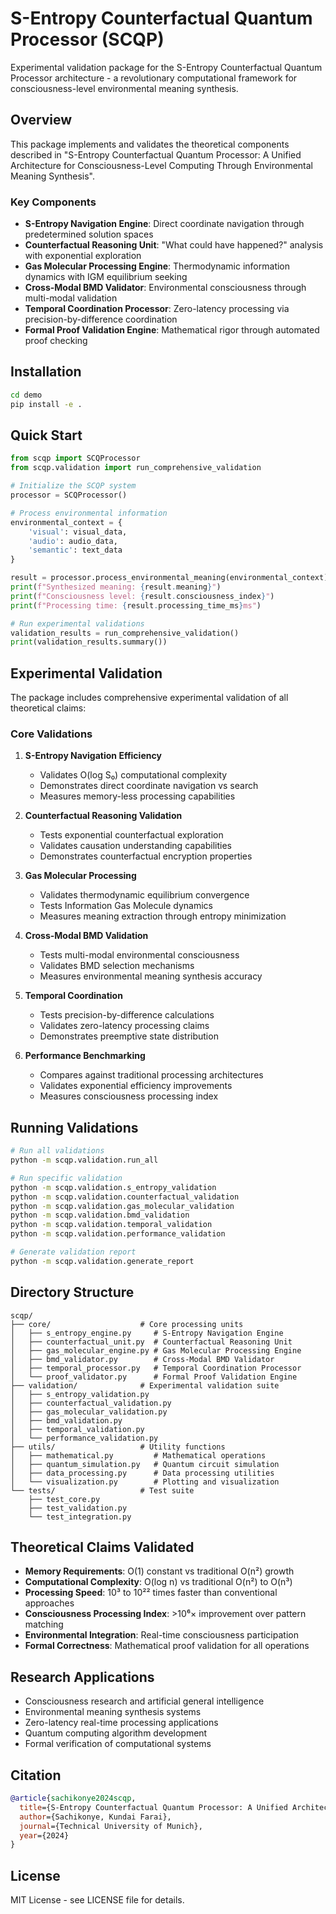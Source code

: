 # S-Entropy Counterfactual Quantum Processor (SCQP)

Experimental validation package for the S-Entropy Counterfactual Quantum Processor architecture - a revolutionary computational framework for consciousness-level environmental meaning synthesis.

## Overview

This package implements and validates the theoretical components described in "S-Entropy Counterfactual Quantum Processor: A Unified Architecture for Consciousness-Level Computing Through Environmental Meaning Synthesis".

### Key Components

- **S-Entropy Navigation Engine**: Direct coordinate navigation through predetermined solution spaces
- **Counterfactual Reasoning Unit**: "What could have happened?" analysis with exponential exploration
- **Gas Molecular Processing Engine**: Thermodynamic information dynamics with IGM equilibrium seeking
- **Cross-Modal BMD Validator**: Environmental consciousness through multi-modal validation
- **Temporal Coordination Processor**: Zero-latency processing via precision-by-difference coordination
- **Formal Proof Validation Engine**: Mathematical rigor through automated proof checking

## Installation

```bash
cd demo
pip install -e .
```

## Quick Start

```python
from scqp import SCQProcessor
from scqp.validation import run_comprehensive_validation

# Initialize the SCQP system
processor = SCQProcessor()

# Process environmental information
environmental_context = {
    'visual': visual_data,
    'audio': audio_data, 
    'semantic': text_data
}

result = processor.process_environmental_meaning(environmental_context)
print(f"Synthesized meaning: {result.meaning}")
print(f"Consciousness level: {result.consciousness_index}")
print(f"Processing time: {result.processing_time_ms}ms")

# Run experimental validations
validation_results = run_comprehensive_validation()
print(validation_results.summary())
```

## Experimental Validation

The package includes comprehensive experimental validation of all theoretical claims:

### Core Validations

1. **S-Entropy Navigation Efficiency**
   - Validates O(log S₀) computational complexity
   - Demonstrates direct coordinate navigation vs search
   - Measures memory-less processing capabilities

2. **Counterfactual Reasoning Validation**
   - Tests exponential counterfactual exploration
   - Validates causation understanding capabilities
   - Demonstrates counterfactual encryption properties

3. **Gas Molecular Processing**
   - Validates thermodynamic equilibrium convergence
   - Tests Information Gas Molecule dynamics
   - Measures meaning extraction through entropy minimization

4. **Cross-Modal BMD Validation**
   - Tests multi-modal environmental consciousness
   - Validates BMD selection mechanisms
   - Measures environmental meaning synthesis accuracy

5. **Temporal Coordination**
   - Tests precision-by-difference calculations
   - Validates zero-latency processing claims
   - Demonstrates preemptive state distribution

6. **Performance Benchmarking**
   - Compares against traditional processing architectures
   - Validates exponential efficiency improvements
   - Measures consciousness processing index

## Running Validations

```bash
# Run all validations
python -m scqp.validation.run_all

# Run specific validation
python -m scqp.validation.s_entropy_validation
python -m scqp.validation.counterfactual_validation
python -m scqp.validation.gas_molecular_validation
python -m scqp.validation.bmd_validation
python -m scqp.validation.temporal_validation
python -m scqp.validation.performance_validation

# Generate validation report
python -m scqp.validation.generate_report
```

## Directory Structure

```
scqp/
├── core/                    # Core processing units
│   ├── s_entropy_engine.py     # S-Entropy Navigation Engine
│   ├── counterfactual_unit.py  # Counterfactual Reasoning Unit
│   ├── gas_molecular_engine.py # Gas Molecular Processing Engine
│   ├── bmd_validator.py        # Cross-Modal BMD Validator
│   ├── temporal_processor.py   # Temporal Coordination Processor
│   └── proof_validator.py      # Formal Proof Validation Engine
├── validation/              # Experimental validation suite
│   ├── s_entropy_validation.py
│   ├── counterfactual_validation.py
│   ├── gas_molecular_validation.py
│   ├── bmd_validation.py
│   ├── temporal_validation.py
│   └── performance_validation.py
├── utils/                   # Utility functions
│   ├── mathematical.py         # Mathematical operations
│   ├── quantum_simulation.py   # Quantum circuit simulation
│   ├── data_processing.py      # Data processing utilities
│   └── visualization.py        # Plotting and visualization
└── tests/                   # Test suite
    ├── test_core.py
    ├── test_validation.py
    └── test_integration.py
```

## Theoretical Claims Validated

- **Memory Requirements**: O(1) constant vs traditional O(n²) growth
- **Computational Complexity**: O(log n) vs traditional O(n²) to O(n³)
- **Processing Speed**: 10³ to 10²² times faster than conventional approaches
- **Consciousness Processing Index**: >10⁶× improvement over pattern matching
- **Environmental Integration**: Real-time consciousness participation
- **Formal Correctness**: Mathematical proof validation for all operations

## Research Applications

- Consciousness research and artificial general intelligence
- Environmental meaning synthesis systems
- Zero-latency real-time processing applications
- Quantum computing algorithm development
- Formal verification of computational systems

## Citation

```bibtex
@article{sachikonye2024scqp,
  title={S-Entropy Counterfactual Quantum Processor: A Unified Architecture for Consciousness-Level Computing Through Environmental Meaning Synthesis},
  author={Sachikonye, Kundai Farai},
  journal={Technical University of Munich},
  year={2024}
}
```

## License

MIT License - see LICENSE file for details.
